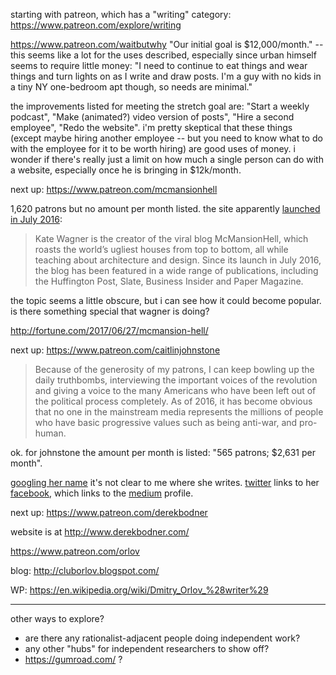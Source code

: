 starting with patreon, which has a "writing" category: https://www.patreon.com/explore/writing

https://www.patreon.com/waitbutwhy "Our initial goal is $12,000/month." -- this
seems like a lot for the uses described, especially since urban himself seems
to require little money: "I need to continue to eat things and wear things and
turn lights on as I write and draw posts. I'm a guy with no kids in a tiny NY
one-bedroom apt though, so needs are minimal."

the improvements listed for meeting the stretch goal are: "Start a weekly
podcast", "Make (animated?) video version of posts", "Hire a second employee",
"Redo the website". i'm pretty skeptical that these things (except maybe hiring
another employee -- but you need to know what to do with the employee for it to
be worth hiring) are good uses of money. i wonder if there's really just a
limit on how much a single person can do with a website, especially once he is
bringing in $12k/month.

next up: https://www.patreon.com/mcmansionhell

1,620 patrons but no amount per month listed. the site apparently [launched in
July 2016](http://mcmansionhell.com/about):

> Kate Wagner is the creator of the viral blog McMansionHell, which roasts the
> world’s ugliest houses from top to bottom, all while teaching about
> architecture and design. Since its launch in July 2016, the blog has been
> featured in a wide range of publications, including the Huffington Post,
> Slate, Business Insider and Paper Magazine.

the topic seems a little obscure, but i can see how it could become popular. is
there something special that wagner is doing?

http://fortune.com/2017/06/27/mcmansion-hell/

next up: https://www.patreon.com/caitlinjohnstone

> Because of the generosity of my patrons, I can keep bowling up the daily
> truthbombs, interviewing the important voices of the revolution and giving a
> voice to the many Americans who have been left out of the political process
> completely. As of 2016, it has become obvious that no one in the mainstream
> media represents the millions of people who have basic progressive values
> such as being anti-war, and pro-human.

ok. for johnstone the amount per month is listed: "565 patrons; $2,631 per month".

[googling her
name](https://encrypted.google.com/search?hl=en&q=Caitlin%20Johnstone) it's not
clear to me where she writes. [twitter](https://twitter.com/caitoz?lang=en)
links to her [facebook](https://www.facebook.com/CaitlinAJohnstone/), which
links to the [medium](https://medium.com/@caityjohnstone) profile.

next up: https://www.patreon.com/derekbodner

website is at http://www.derekbodner.com/

https://www.patreon.com/orlov

blog: http://cluborlov.blogspot.com/

WP: https://en.wikipedia.org/wiki/Dmitry_Orlov_%28writer%29

---

other ways to explore?

- are there any rationalist-adjacent people doing independent work?
- any other "hubs" for independent researchers to show off?
- https://gumroad.com/ ?
